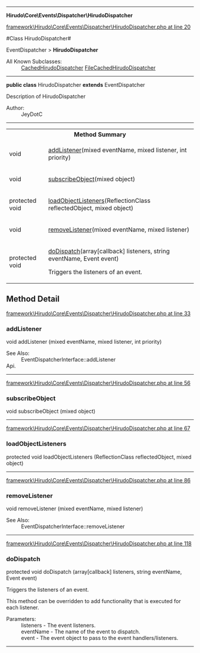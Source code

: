 

- - -

**Hirudo\Core\Events\Dispatcher\HirudoDispatcher**


<a href="https://github.com/JeyDotC/Hirudo/blob/make-composer-compatible/framework/Hirudo/Core/Events/Dispatcher/HirudoDispatcher.php#L20" target='_blank'>framework\Hirudo\Core\Events\Dispatcher\HirudoDispatcher.php at line 20</a>

#Class HirudoDispatcher#

EventDispatcher &gt; **HirudoDispatcher**


<dl>
<dt>All Known Subclasses:</dt>
<dd><a href="https://github.com/JeyDotC/Hirudo-docs/blob/master/Hirudo/Core/Events/Dispatcher/CachedHirudoDispatcher.md">CachedHirudoDispatcher</a> <a href="https://github.com/JeyDotC/Hirudo-docs/blob/master/Hirudo/Core/Events/Dispatcher/FileCachedHirudoDispatcher.md">FileCachedHirudoDispatcher</a> </dd>
</dl>



- - -

<p><strong>public  class</strong> <span>HirudoDispatcher</span>
<strong>extends</strong> EventDispatcher

</p>

<div class="comment" id="overview_description"><p>Description of HirudoDispatcher</p></div>

<dl>
<dt>Author:</dt>
<dd>JeyDotC</dd>
</dl>


<hr />

<table id="summary_method">
<tr><th colspan="2">Method Summary</th></tr>
<tr>
<td><span class='k'></span> <span class='nx'>void</span></td>
<td class="description"><p class="name"><a href="#addlistener">addListener</a>(mixed eventName, mixed listener, int priority)</p><p class="description"></p></td>
</tr>
<tr>
<td><span class='k'></span> <span class='nx'>void</span></td>
<td class="description"><p class="name"><a href="#subscribeobject">subscribeObject</a>(mixed object)</p></td>
</tr>
<tr>
<td><span class='k'>protected </span> <span class='nx'>void</span></td>
<td class="description"><p class="name"><a href="#loadobjectlisteners">loadObjectListeners</a>(ReflectionClass reflectedObject, mixed object)</p></td>
</tr>
<tr>
<td><span class='k'></span> <span class='nx'>void</span></td>
<td class="description"><p class="name"><a href="#removelistener">removeListener</a>(mixed eventName, mixed listener)</p><p class="description"></p></td>
</tr>
<tr>
<td><span class='k'>protected </span> <span class='nx'>void</span></td>
<td class="description"><p class="name"><a href="#dodispatch">doDispatch</a>(array[callback] listeners, string eventName, Event event)</p><p class="description">Triggers the listeners of an event.
</p></td>
</tr>
</table>

<h2 id="detail_method">Method Detail</h2>

<a href="https://github.com/JeyDotC/Hirudo/blob/make-composer-compatible/framework/Hirudo/Core/Events/Dispatcher/HirudoDispatcher.php#L33" target='_blank'>framework\Hirudo\Core\Events\Dispatcher\HirudoDispatcher.php at line 33</a>

<h3 id="addListener()">addListener</h3>
<span class='k'></span> <span class='nx'>void</span> <span class='nf'>addListener</span> (mixed eventName, mixed listener, int priority)

<div class="details">
<p></p><dl>
<dt>See Also:</dt>
<dd>EventDispatcherInterface::addListener</dd>
<dt>Api.</dt>
</dl>

</div>

- - -


<a href="https://github.com/JeyDotC/Hirudo/blob/make-composer-compatible/framework/Hirudo/Core/Events/Dispatcher/HirudoDispatcher.php#L56" target='_blank'>framework\Hirudo\Core\Events\Dispatcher\HirudoDispatcher.php at line 56</a>

<h3 id="subscribeObject()">subscribeObject</h3>
<span class='k'></span> <span class='nx'>void</span> <span class='nf'>subscribeObject</span> (mixed object)

<div class="details">

</div>

- - -


<a href="https://github.com/JeyDotC/Hirudo/blob/make-composer-compatible/framework/Hirudo/Core/Events/Dispatcher/HirudoDispatcher.php#L67" target='_blank'>framework\Hirudo\Core\Events\Dispatcher\HirudoDispatcher.php at line 67</a>

<h3 id="loadObjectListeners()">loadObjectListeners</h3>
<span class='k'>protected </span> <span class='nx'>void</span> <span class='nf'>loadObjectListeners</span> (ReflectionClass reflectedObject, mixed object)

<div class="details">

</div>

- - -


<a href="https://github.com/JeyDotC/Hirudo/blob/make-composer-compatible/framework/Hirudo/Core/Events/Dispatcher/HirudoDispatcher.php#L86" target='_blank'>framework\Hirudo\Core\Events\Dispatcher\HirudoDispatcher.php at line 86</a>

<h3 id="removeListener()">removeListener</h3>
<span class='k'></span> <span class='nx'>void</span> <span class='nf'>removeListener</span> (mixed eventName, mixed listener)

<div class="details">
<p></p><dl>
<dt>See Also:</dt>
<dd>EventDispatcherInterface::removeListener</dd>
</dl>

</div>

- - -


<a href="https://github.com/JeyDotC/Hirudo/blob/make-composer-compatible/framework/Hirudo/Core/Events/Dispatcher/HirudoDispatcher.php#L118" target='_blank'>framework\Hirudo\Core\Events\Dispatcher\HirudoDispatcher.php at line 118</a>

<h3 id="doDispatch()">doDispatch</h3>
<span class='k'>protected </span> <span class='nx'>void</span> <span class='nf'>doDispatch</span> (array[callback] listeners, string eventName, Event event)

<div class="details">
<p>Triggers the listeners of an event.</p><p>This method can be overridden to add functionality that is executed
for each listener.</p><dl>
<dt>Parameters:</dt>
<dd>listeners - The event listeners.</dd>
<dd>eventName - The name of the event to dispatch.</dd>
<dd>event - The event object to pass to the event handlers/listeners.</dd>
</dl>

</div>

- - -

